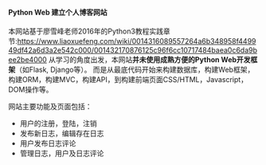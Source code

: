 #### Python Web 建立个人博客网站

本网站基于廖雪峰老师2016年的Python3教程实践章节:https://www.liaoxuefeng.com/wiki/0014316089557264a6b348958f449949df42a6d3a2e542c000/001432170876125c96f6cc10717484baea0c6da9bee2be4000
从学习的角度出发，本网站**并未使用成熟方便的Python Web开发框架**（如Flask, Django等）。
而是从最底代码开始来构建数据库，构建Web框架，构建ORM，构建MVC，构建API，到构建前端页面CSS/HTML，Javascript， DOM操作等。

网站主要功能及页面包括：

- 用户的注册，登陆，注销
- 发布新日志，编辑存在日志
- 用户发布日志评论
- 管理日志，用户及日志评论
